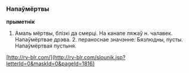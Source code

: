 ### Напаўмёртвы
**прыметнік**

1. Амаль мёртвы, блізкі да смерці. На канапе ляжаў н. чалавек. Напаўмёртвае дрэва. 2. пераноснае значэнне: Бязлюдны, пусты. Напаўмёртвая пустыня.

<a rel="author">[http://rv-blr.com/](http://rv-blr.com/slounik.jsp?letterId=0&maskId=0&pageId=1816)</a>
